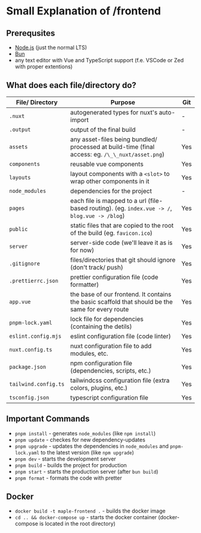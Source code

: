 # Small Explanation of /frontend

## Prerequsites

- [Node.js](https://nodejs.org) (just the normal LTS)
- [Bun](https://bun.sh)
- any text editor with Vue and TypeScript support (f.e. VSCode or Zed with proper extentions)

## What does each file/directory do?

| File/ Directory      | Purpose                                                                                          | Git |
| -------------------- | ------------------------------------------------------------------------------------------------ | --- |
| `.nuxt`              | autogenerated types for nuxt's auto-import                                                       | -   |
| `.output`            | output of the final build                                                                        | -   |
| `assets`             | any asset-files being bundled/ processed at build-time (final access: eg. `/\_\_nuxt/asset.png`) | Yes |
| `components`         | reusable vue components                                                                          | Yes |
| `layouts`            | layout components with a `<slot>` to wrap other components in it                                 | Yes |
| `node_modules`       | dependencies for the project                                                                     | -   |
| `pages`              | each file is mapped to a url (file-based routing). (eg. `index.vue -> /`, `blog.vue -> /blog`)   | Yes |
| `public`             | static files that are copied to the root of the build (eg. `favicon.ico`)                        | Yes |
| `server`             | server-side code (we'll leave it as is for now)                                                  | Yes |
| `.gitignore`         | files/directories that git should ignore (don't track/ push)                                     | Yes |
| `.prettierrc.json`   | prettier configuration file (code formatter)                                                     | Yes |
| `app.vue`            | the base of our frontend. It contains the basic scaffold that should be the same for every route | Yes |
| `pnpm-lock.yaml`     | lock file for dependencies (containing the detils)                                               | Yes |
| `eslint.config.mjs`  | eslint configuration file (code linter)                                                          | Yes |
| `nuxt.config.ts`     | nuxt configuration file to add modules, etc.                                                     | Yes |
| `package.json`       | npm configuration file (dependencies, scripts, etc.)                                             | Yes |
| `tailwind.config.ts` | tailwindcss configuration file (extra colors, plugins, etc.)                                     | Yes |
| `tsconfig.json`      | typescript configuration file                                                                    | Yes |

## Important Commands

- `pnpm install` - generates `node_modules` (like `npm install`)
- `pnpm update` - checkes for new dependency-updates
- `pnpm upgrade` - updates the dependencies in `node_modules` and `pnpm-lock.yaml` to the latest version (like `npm upgrade`)
- `pnpm dev` - starts the development server
- `pnpm build` - builds the project for production
- `pnpm start` - starts the production server (after `bun build`)
- `pnpm format` - formats the code with pretter

## Docker

- `docker build -t maple-frontend .` - builds the docker image
- `cd .. && docker-compose up` - starts the docker container (docker-compose is located in the root directory)
